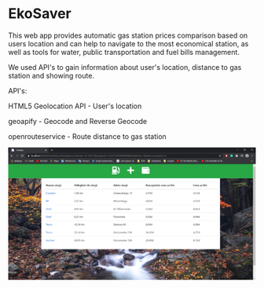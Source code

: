 # EkoSaver

This web app provides automatic gas station prices comparison based on users location and can help to navigate to the most economical station, as well as tools for water, public transportation and fuel bills management.

We used API's to gain information about user's location, distance to gas station and showing route.

API's:

HTML5 Geolocation API - User's location

geoapify - Geocode and Reverse Geocode

openrouteservice - Route distance to gas station


![Alt text](Interface_gas_stations.png?raw=true "Optional Title")

